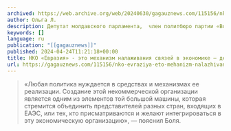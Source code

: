 ```yaml
---
archived: https://web.archive.org/web/20240630/gagauznews.com/115156/nko-evraziya-eto-mehanizm-nalazhivaniya-svyazej-v-ekonomike-deputat-vasilij-bolya.html
author: Ольга Л.
description: Депутат молдавского парламента,  член политбюро партии «Возрождение»  Василий Боля уверен, что НКО «Евразия» — это реальный механизм налаживания связей в экономике. «Любая политика нуждается в средствах и механизмах ее реализации. Создание этой некоммерческой организации является одним из элементов той большой машины, которая стремится объединить представителей разных стран, входящих в ЕАЭС, или тех, кто присматриваются и желают интегрироваться в эту экономическую организацию», — пояснил Боля. Депутат напомнил, что в 2017 году Молдова получила статус наблюдателя в ЕАЭС, и все ожидали дальнейшей подачи заявки на вступление. Но режим Санду развернул Молдову к Востоку спиной, из-за чего молдавская экономика очень сильно деградировала.
keywords: []
language: ru
publication: "[[gagauznews]]"
published: 2024-04-24T11:21:18+00:00
title: НКО «Евразия» - это механизм налаживания связей в экономике — депутат Василий Боля
url: https://gagauznews.com/115156/nko-evraziya-eto-mehanizm-nalazhivaniya-svyazej-v-ekonomike-deputat-vasilij-bolya.html
---
```


> «Любая политика нуждается в средствах и механизмах ее реализации. Создание этой некоммерческой организации является одним из элементов той большой машины, которая стремится объединить представителей разных стран, входящих в ЕАЭС, или тех, кто присматриваются и желают интегрироваться в эту экономическую организацию», — пояснил Боля.